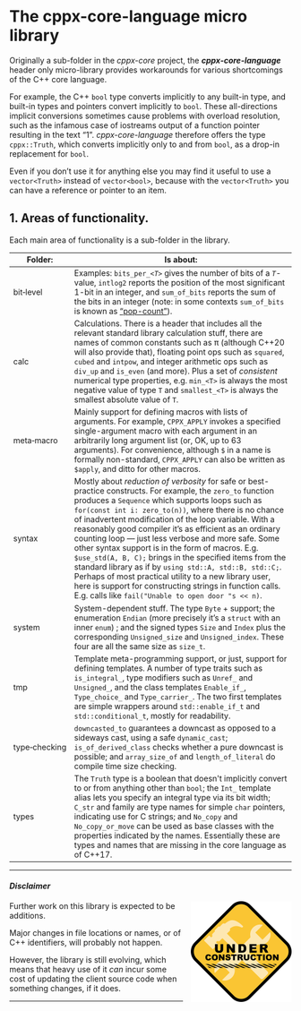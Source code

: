 # The cppx-core-language micro library

Originally a sub-folder in the *cppx-core* project, the ***cppx-core-language*** header only micro-library provides workarounds for various shortcomings of the C++ core language.

For example, the C++ `bool` type converts implicitly to any built-in type, and built-in types and pointers convert implicitly to `bool`. These all-directions implicit conversions sometimes cause problems with overload resolution, such as the infamous case of iostreams output of a function pointer resulting in the text “1”. *cppx-core-language* therefore offers the type `cppx::Truth`, which converts implicitly only to and from `bool`, as a drop-in replacement for `bool`.

Even if you don&rsquo;t use it for anything else you may find it useful to use a `vector<Truth>` instead of `vector<bool>`, because with the `vector<Truth>` you can have a reference or pointer to an item.

## 1. Areas of functionality.

Each main area of functionality is a sub-folder in the library.

|Folder:     | Is about:  |
|------------|------------|
|bit‑level   | Examples: `bits_per_`*`<T>`* gives the number of bits of a *`T`*-value, `intlog2` reports the position of the most significant 1-bit in an integer, and `sum_of_bits` reports the sum of the bits in an integer (note: in some contexts `sum_of_bits` is known as [&ldquo;pop-count&rdquo;](https://en.wikipedia.org/wiki/Hamming_weight)). |
|calc        | Calculations. There is a header that includes all the relevant standard library calculation stuff, there are names of common constants such as &pi; (although C++20 will also provide that), floating point ops such as `squared`, `cubed` and `intpow`, and integer arithmetic ops such as `div_up` and `is_even` (and more). Plus a set of *consistent* numerical type properties, e.g. `min_<T>` is always the most negative value of type `T` and `smallest_<T>` is always the smallest absolute value of `T`.
|meta‑macro  | Mainly support for defining macros with lists of arguments. For example, `CPPX_APPLY` invokes a specified single-argument macro with each argument in an arbitrarily long argument list (or, OK, up to 63 arguments). For convenience, although `$` in a name is formally non-standard, `CPPX_APPLY` can also be written as `$apply`, and ditto for other macros. |
|syntax        | Mostly about *reduction of verbosity* for safe or best-practice constructs. For example, the `zero_to` function produces a `Sequence` which supports loops such as `for(const int i: zero_to(n))`, where there is no chance of inadvertent modification of the loop variable. With a reasonably good compiler it&rsquo;s as efficient as an ordinary counting loop &mdash; just less verbose and more safe. Some other syntax support is in the form of macros. E.g. `$use_std(A, B, C);` brings in the specified items from the standard library as if by `using std::A, std::B, std::C;`.  Perhaps of most practical utility to a new library user, here is support for constructing strings in function calls. E.g. calls like `fail("Unable to open door "s << n)`. |
|system      | System-dependent stuff. The type `Byte` + support; the enumeration `Endian` (more precisely it&rsquo;s a `struct` with an inner `enum`)  ; and the signed types `Size` and `Index` plus the corresponding `Unsigned_size` and `Unsigned_index`. These four are all the same size as `size_t`.
|tmp         | Template meta-programming support, or just, support for defining templates. A number of type traits such as `is_integral_`, type modifiers such as `Unref_` and `Unsigned_`, and the class templates `Enable_if_`, `Type_choice_` and `Type_carrier_`. The two first templates are simple wrappers around `std::enable_if_t` and `std::conditional_t`, mostly for readability. |
|type‑checking | `downcasted_to` guarantees a downcast as opposed to a sideways cast, using a safe `dynamic_cast`; `is_of_derived_class` checks whether a pure downcast is possible; and `array_size_of` and `length_of_literal` do compile time size checking.  |
|types        | The `Truth` type is a boolean that doesn't implicitly convert to or from anything other than `bool`; the `Int_` template alias lets you specify an integral type via its bit width; `C_str` and family are type names for simple `char` pointers, indicating use for C strings; and `No_copy` and `No_copy_or_move` can be used as base classes with the properties indicated by the names. Essentially these are types and names that are missing in the core language as of C++17.   |


----
#### *Disclaimer*

<img align="right" style="padding-left: 1em" src="images/under-construction.25-pct.png">

Further work on this library is expected to be additions.

Major changes in file locations or names, or of C++ identifiers, will probably not happen.

However, the library is still evolving, which means that heavy use of it *can* incur some cost of updating the client source code when something changes, if it does.

---


